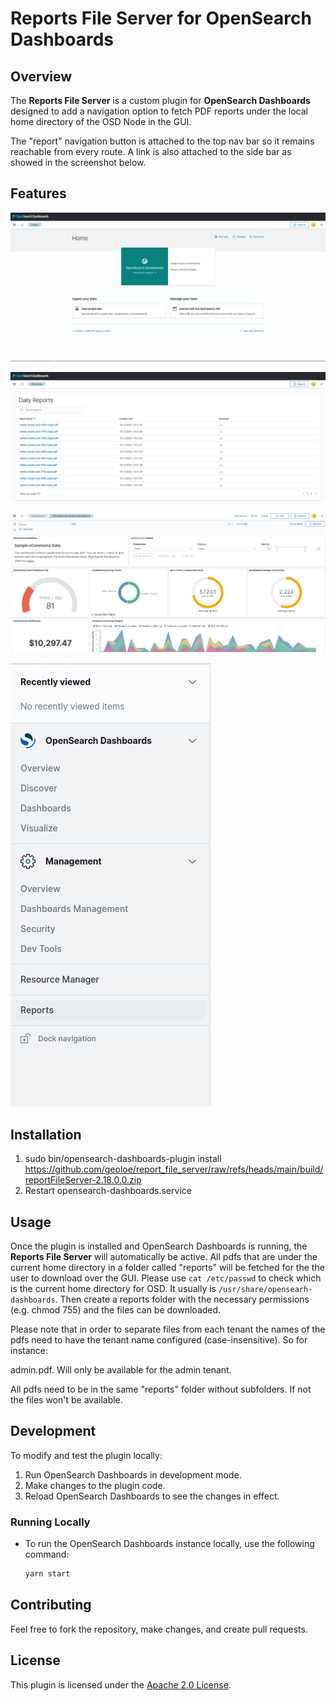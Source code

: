 # Reports File Server for OpenSearch Dashboards

## Overview

The **Reports File Server** is a custom plugin for **OpenSearch Dashboards** designed to add a navigation option to fetch PDF reports under the local home directory of the OSD Node in the GUI.

The "report" navigation button is attached to the top nav bar so it remains reachable from every route. A link is also attached to the side bar as showed in the screenshot below.

## Features

![Navigation](images/1-1.png)

![Navigation](images/1-2.png)

![Navigation](images/1-4.png)

![Navigation](images/1-3.png)

## Installation

1. sudo bin/opensearch-dashboards-plugin install https://github.com/geoloe/report_file_server/raw/refs/heads/main/build/reportFileServer-2.18.0.0.zip
2. Restart opensearch-dashboards.service

## Usage

Once the plugin is installed and OpenSearch Dashboards is running, the **Reports File Server** will automatically be active. All pdfs that are under the current home directory in a folder called "reports" will be fetched for the the user to download over the GUI.
Please use `cat /etc/passwd` to check which is the current home directory for OSD. It usually is `/usr/share/opensearh-dashboards`. Then create a reports folder with the necessary permissions (e.g. chmod 755) and the files can be downloaded.

Please note that in order to separate files from each tenant the names of the pdfs need to have the tenant name configured (case-insensitive). So for instance:

admin.pdf. Will only be available for the admin tenant. 

All pdfs need to be in the same "reports" folder without subfolders.
If not the files won't be available.

## Development

To modify and test the plugin locally:

1. Run OpenSearch Dashboards in development mode.
2. Make changes to the plugin code.
3. Reload OpenSearch Dashboards to see the changes in effect.

### Running Locally
- To run the OpenSearch Dashboards instance locally, use the following command:
  ```bash
  yarn start
  ```

## Contributing

Feel free to fork the repository, make changes, and create pull requests.

## License

This plugin is licensed under the [Apache 2.0 License](LICENSE).
